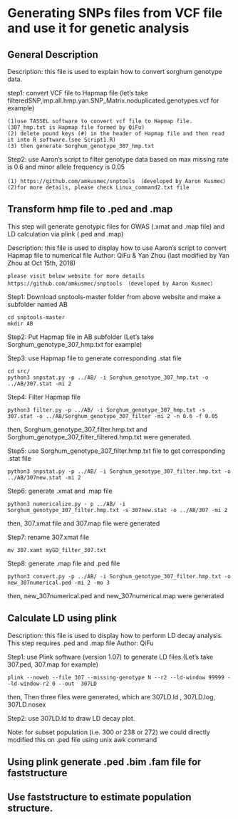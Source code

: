 # Generating SNPs files from VCF file and use it for genetic analysis

## General Description
Description: this file is used to explain how to convert sorghum genotype data.


step1: convert VCF file to Hapmap file (let’s take filteredSNP,imp.all.hmp.yan.SNP_Matrix.noduplicated.genotypes.vcf for example)

	(1)use TASSEL software to convert vcf file to Hapmap file. (307_hmp.txt is Hapmap file formed by QiFu) 
	(2) delete pound keys (#) in the header of Hapmap file and then read it into R software.(see Script1.R)
	(3) then generate Sorghum_genotype_307_hmp.txt	 
    
Step2: use Aaron’s script to filter genotype data based on max missing rate is 0.6 and minor allele frequency is 0.05

	(1) https://github.com/amkusmec/snptools （developed by Aaron Kusmec）
	(2)for more details, please check Linux_command2.txt file

## Transform hmp file to .ped and .map

This step will generate genotypic files for GWAS (.xmat and .map file) and LD calculation via plink (.ped and .map)

Description: this file is used to display how to use Aaron’s script to convert Hapmap file to numerical file
Author: QiFu & Yan Zhou (last modified by Yan Zhou at Oct 15th, 2018)

	please visit below website for more details
	https://github.com/amkusmec/snptools （developed by Aaron Kusmec）

Step1: Download snptools-master folder from above website and make a subfolder named AB

	cd snptools-master
	mkdir AB

Step2: Put Hapmap file in AB subfolder (Let’s take Sorghum_genotype_307_hmp.txt	for example)

Step3: use Hapmap file to generate corresponding .stat file 

	cd src/
	python3 snpstat.py -p ../AB/ -i Sorghum_genotype_307_hmp.txt -o ../AB/307.stat -mi 2

Step4: Filter Hapmap file

	python3 filter.py -p ../AB/ -i Sorghum_genotype_307_hmp.txt -s 307.stat -o ../AB/Sorghum_genotype_307_filter -mi 2 -n 0.6 -f 0.05
	
then, Sorghum_genotype_307_filter.hmp.txt and Sorghum_genotype_307_filter_filtered.hmp.txt were generated.

Step5: use Sorghum_genotype_307_filter.hmp.txt file to get corresponding .stat file

	python3 snpstat.py -p ../AB/ -i Sorghum_genotype_307_filter.hmp.txt -o ../AB/307new.stat -mi 2

Step6: generate .xmat and .map file

	python3 numericalize.py - p ../AB/ -i Sorghum_genotype_307_filter.hmp.txt -s 307new.stat -o ../AB/307 -mi 2
then, 307.xmat file and 307.map file were generated

Step7: rename 307.xmat file

	mv 307.xamt myGD_filter_307.txt

Step8: generate .map file and .ped file 

	python3 convert.py -p ../AB/ -i Sorghum_genotype_307_filter.hmp.txt -o new_307numerical.ped -mi 2 -mo 3
	
then, new_307numerical.ped and new_307numerical.map were generated

## Calculate LD using plink

Description: this file is used to display how to perform LD decay analysis. This step requires .ped and .map file
Author: QiFu

Step1: use Plink software (version 1.07) to generate LD files.(Let’s take 307.ped, 307.map for example)

	plink --noweb --file 307 --missing-genotype N --r2 --ld-window 99999 --ld-window-r2 0 --out  307LD
	
then, Then three files were generated, which are  307LD.ld , 307LD.log, 307LD.nosex

Step2: use 307LD.ld to draw LD decay plot.

Note: for subset population (i.e. 300 or 238 or 272) we could directly modified this on .ped file using unix awk command

## Using plink generate .ped .bim .fam file for faststructure

## Use faststructure to estimate population structure.
